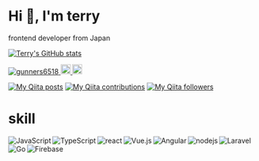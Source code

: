 # Hi :wave:, I'm terry
frontend developer from Japan  


[![Terry's GitHub stats](https://github-readme-stats.vercel.app/api?username=gunners6518)](https://github.com/anuraghazra/github-readme-stats)  

  <a href="https://github.com/gunners6518/gunners6518/">
    <img src="https://komarev.com/ghpvc/?username=gunners6518" alt="gunners6518" />
  </a>
    <a href="http://twitter.com/teriteriteriri">
    <img height="20" src="https://img.shields.io/twitter/follow/teriteriteriri?label=Twitter&logo=twitter&style=flat" />
  </a>
   <a href="https://github.com/gunners6518">
    <img height="20" src="https://img.shields.io/github/followers/gunners6518?label=follow&logo=github&style=flat" />
  </a>
  
[![My Qiita posts](https://qiita-badge.apiapi.app/s/k-fujisawa/posts.svg)](http://qiita.com/k-fujisawa) 
[![My Qiita contributions](https://qiita-badge.apiapi.app/s/k-fujisawa/contributions.svg)](http://qiita.com/k-fujisawa)
[![My Qiita followers](https://qiita-badge.apiapi.app/s/k-fujisawa/followers.svg)](http://qiita.com/k-fujisawa)

# skill
<img align="left" alt="JavaScript" src="https://img.shields.io/badge/javascript-%23323330.svg?style=for-the-badge&logo=javascript&logoColor=%23F7DF1E"/>
<img  align="left" alt="TypeScript" src="https://img.shields.io/badge/typescript-%23007ACC.svg?style=for-the-badge&logo=typescript&logoColor=white"/>	
<img align="left" alt="react" src="https://img.shields.io/badge/react%20-%2320232a.svg?&style=for-the-badge&logo=react&logoColor=%2361DAFB" />
<img  align="left"  alt="Vue.js" src="https://img.shields.io/badge/vuejs-%2335495e.svg?style=for-the-badge&logo=vue-dot-js&logoColor=%234FC08D"/>
<img  align="left" alt="Angular" src="https://img.shields.io/badge/angular-%23DD0031.svg?style=for-the-badge&logo=angular&logoColor=white"/>
<img align="left" alt="nodejs" src="https://img.shields.io/badge/node.js%20-%2343853D.svg?&style=for-the-badge&logo=node.js&logoColor=white" />
<img align="left" alt="Laravel" src="https://img.shields.io/badge/laravel-%23FF2D20.svg?style=for-the-badge&logo=laravel&logoColor=white"/>
<img  align="left" alt="Go" src="https://img.shields.io/badge/go-%23007ACC.svg?style=for-the-badge&logo=got&logoColor=white"/>	
<img align="left"  alt="Firebase" src="https://img.shields.io/badge/firebase-%23039BE5.svg?style=for-the-badge&logo=firebase"/>
